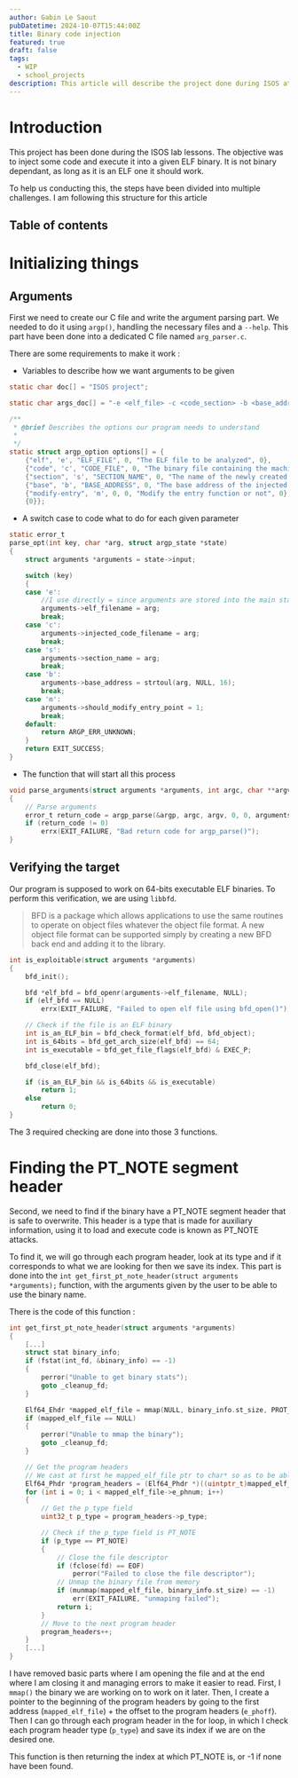 ```yaml
---
author: Gabin Le Saout
pubDatetime: 2024-10-07T15:44:00Z
title: Binary code injection
featured: true
draft: false
tags: 
  - WIP
  - school_projects
description: This article will describe the project done during ISOS at school
---
```

# Introduction
This project has been done during the ISOS lab lessons. The objective was to inject some code and execute it into a given ELF binary. It is not binary dependant, as long as it is an ELF one it should work. 

To help us conducting this, the steps have been divided into multiple challenges. I am following this structure for this article

## Table of contents

# Initializing things
## Arguments
First we need to create our C file and write the argument parsing part. We needed to do it using `argp()`, handling the necessary files and a `--help`.
This part have been done into a dedicated C file named `arg_parser.c`. 

There are some requirements to make it work :
- Variables to describe how we want arguments to be given
```c
static char doc[] = "ISOS project";

static char args_doc[] = "-e <elf_file> -c <code_section> -b <base_address> -m <modify-entry>";

/**
 * @brief Describes the options our program needs to understand
 *
 */
static struct argp_option options[] = {
    {"elf", 'e', "ELF_FILE", 0, "The ELF file to be analyzed", 0},
    {"code", 'c', "CODE_FILE", 0, "The binary file containing the machine code to be injected", 0},
    {"section", 's', "SECTION_NAME", 0, "The name of the newly created section", 0},
    {"base", 'b', "BASE_ADDRESS", 0, "The base address of the injected code", 0},
    {"modify-entry", 'm', 0, 0, "Modify the entry function or not", 0},
    {0}};
```
- A switch case to code what to do for each given parameter
```c
static error_t
parse_opt(int key, char *arg, struct argp_state *state)
{
    struct arguments *arguments = state->input;

    switch (key)
    {
    case 'e':
        //I use directly = since arguments are stored into the main stack frame
        arguments->elf_filename = arg;
        break;
    case 'c':
        arguments->injected_code_filename = arg;
        break;
    case 's':
        arguments->section_name = arg;
        break;
    case 'b':
        arguments->base_address = strtoul(arg, NULL, 16);
        break;
    case 'm':
        arguments->should_modify_entry_point = 1;
        break;
    default:
        return ARGP_ERR_UNKNOWN;
    }
    return EXIT_SUCCESS;
}
```
- The function that will start all this process
```c
void parse_arguments(struct arguments *arguments, int argc, char **argv)
{
    // Parse arguments
    error_t return_code = argp_parse(&argp, argc, argv, 0, 0, arguments);
    if (return_code != 0)
        errx(EXIT_FAILURE, "Bad return code for argp_parse()");
}
```
## Verifying the target
Our program is supposed to work on 64-bits executable ELF binaries. To perform this verification, we are using `libbfd`.
> BFD is a package which allows applications to use the same routines to operate on object files whatever the object file format. A new object file format can be supported simply by creating a new BFD back end and adding it to the library. 
```c
int is_exploitable(struct arguments *arguments)
{
    bfd_init();

    bfd *elf_bfd = bfd_openr(arguments->elf_filename, NULL);
    if (elf_bfd == NULL)
        errx(EXIT_FAILURE, "Failed to open elf file using bfd_open()");

    // Check if the file is an ELF binary
    int is_an_ELF_bin = bfd_check_format(elf_bfd, bfd_object);
    int is_64bits = bfd_get_arch_size(elf_bfd) == 64;
    int is_executable = bfd_get_file_flags(elf_bfd) & EXEC_P;

    bfd_close(elf_bfd);

    if (is_an_ELF_bin && is_64bits && is_executable)
        return 1;
    else
        return 0;
}
```
The 3 required checking are done into those 3 functions.

# Finding the PT_NOTE segment header

Second, we need to find if the binary have a PT_NOTE segment header that is safe to overwrite. This header is a type that is made for auxiliary information, using it to load and execute code is known as PT_NOTE attacks.

To find it, we will go through each program header, look at its type and if it corresponds to what we are looking for then we save its index. This part is done into the `int get_first_pt_note_header(struct arguments *arguments);` function, with the arguments given by the user to be able to use the binary name. 

There is the code of this function :
```c
int get_first_pt_note_header(struct arguments *arguments)
{
    [...]
    struct stat binary_info;
    if (fstat(int_fd, &binary_info) == -1)
    {
        perror("Unable to get binary stats");
        goto _cleanup_fd;
    }

    Elf64_Ehdr *mapped_elf_file = mmap(NULL, binary_info.st_size, PROT_READ, MAP_PRIVATE, int_fd, 0);
    if (mapped_elf_file == NULL)
    {
        perror("Unable to mmap the binary");
        goto _cleanup_fd;
    }

    // Get the program headers
    // We cast at first he mapped_elf_file ptr to char* so as to be able to add the offset without problems
    Elf64_Phdr *program_headers = (Elf64_Phdr *)((uintptr_t)mapped_elf_file + mapped_elf_file->e_phoff);
    for (int i = 0; i < mapped_elf_file->e_phnum; i++)
    {
        // Get the p_type field
        uint32_t p_type = program_headers->p_type;

        // Check if the p_type field is PT_NOTE
        if (p_type == PT_NOTE)
        {
            // Close the file descriptor
            if (fclose(fd) == EOF)
                perror("Failed to close the file descriptor");
            // Unmap the binary file from memory
            if (munmap(mapped_elf_file, binary_info.st_size) == -1)
                err(EXIT_FAILURE, "unmaping failed");
            return i;
        }
        // Move to the next program header
        program_headers++;
    }
    [...]
}
```
I have removed basic parts where I am opening the file and at the end where I am closing it and managing errors to make it easier to read. First, I `mmap()` the binary we are working on to work on it later. Then, I create a pointer to the beginning of the program headers by going to the first address (`mapped_elf_file`) + the offset to the program headers (`e_phoff`). Then I can go through each program header in the for loop, in which I check each program header type (`p_type`) and save its index if we are on the desired one. 

This function is then returning the index at which PT_NOTE is, or -1 if none have been found. 
